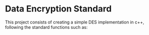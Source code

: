 # Data Encryption Standard

This project consists of creating a simple DES implementation in c++, following the standard functions such as:
